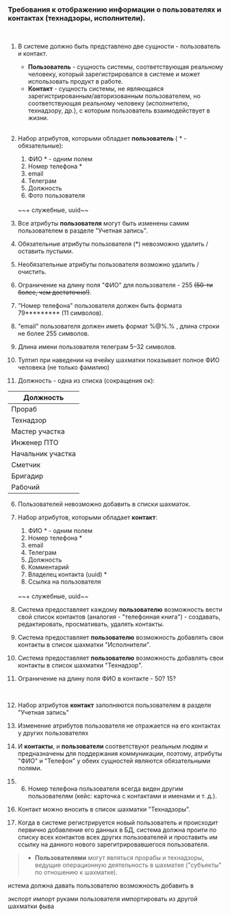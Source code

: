 ### Требования к отображению информации о пользователях и контактах (технадзоры, исполнители).

<br>

1. В системе должно быть представлено две сущности - пользователь и контакт.
    - **Пользователь** - сущность системы, соответствующая реальному человеку, который зарегистрировался в системе и может использовать продукт в работе.
    - **Контакт** - сущность системы, не являющаяся зарегистрированным/авторизованным пользователем, но соответствующая реальному человеку (исполнителю, технадзору, др.), с которым пользователь взаимодействует в жизни.  

    <br>

2. Набор атрибутов, которыми обладает **пользователь** ( * - обязательные):
   1. ФИО * - одним полем
   2. Номер телефона *
   3. email
   4. Телеграм
   5. Должность
   6. Фото пользователя  
   <br>
   ~~+ служебные, uuid~~

   <br>

3. Все атрибуты **пользователя** могут быть изменены самим пользователем в разделе "Учетная запись".

4. Обязательные атрибуты пользователя (*) невозможно удалить / оставить пустыми.

5. Необязательные атрибуты пользователя возможно удалить / очистить.

7. Ограничение на длину поля "ФИО" для пользователя - 255 ~~(50-ти более, чем достаточно!)~~.

8. "Номер телефона" пользователя должен быть формата 79********* (11 символов).

9. "email" пользователя должен иметь формат %@%.% , длина строки не более 255 символов.

10. Длина имени пользователя телеграм 5–32 символов.

11. Тултип при наведении на ячейку шахматки показывает полное ФИО человека (не только фамилию)

11. Должность - одна из списка (сокращения ок):

| Должность          |
| ------------------ |
| Прораб             |
| Технадзор          |
| Мастер участка     |
| Инженер ПТО        |
| Начальник участка  |
| Сметчик            |
| Бригадир           |
| Рабочий            |

6. Пользователей невозможно добавить в списки шахматок.

3. Набор атрибутов, которыми обладает **контакт**:
   1. ФИО * - одним полем
   2. Номер телефона *
   3. email
   4. Телеграм
   5. Должность
   6. Комментарий  
   7. Владелец контакта (uuid) *
   8. Ссылка на пользователя
   <br>
   ~~+ служебные, uuid~~

   <br>

4. Система предоставляет каждому **пользователю** возможность вести свой список контактов (аналогия - "телефонная книга") - создавать, редактировать, просмативать, удалять контакты.

5. Система предоставляет **пользователю** возможность добавлять свои контакты в список шахматки "Исполнители".

6. Система предоставляет **пользователю** возможность добавлять свои контакты в список шахматки "Технадзор".

6. Ограничение на длину поля ФИО в контакте - 50? 15?




   <br>

4. Набор атрибутов **контакт** заполняются пользователем в разделе "Учетная запись"

7. Изменение атрибутов пользователя не отражается на его контактах у других пользователях




2. И **контакты**, и **пользователи** соответствуют реальным людям и предназначены для поддержания коммуникации, поэтому, атрибуты "ФИО" и "Телефон" у обеих сущностей являются обязательными полями.

3. 6. Номер телефона пользователя всегда виден другим пользователям (кейс: карточка с контактами и именами и т. д.).

3. Контакт можно вносить в список шахматки "Технадзоры".

4. Когда в системе регистрируется новый пользователь и происходит первично добавление его данных в БД, система должна проити по списку всех контактов всех других пользователей и проставить им ссылку на данного нового зарегитрировавшегося пользователя.



>   - **Пользователями** могут являться прорабы и технадзоры, ведущие операционную деятельность в шахматке ("субъекты" по отношению к шахматке).  
>

истема должна давать пользователю возможность добавить в 

экспорт импорт
руками пользователя импортировать из другой шахматки
фыва